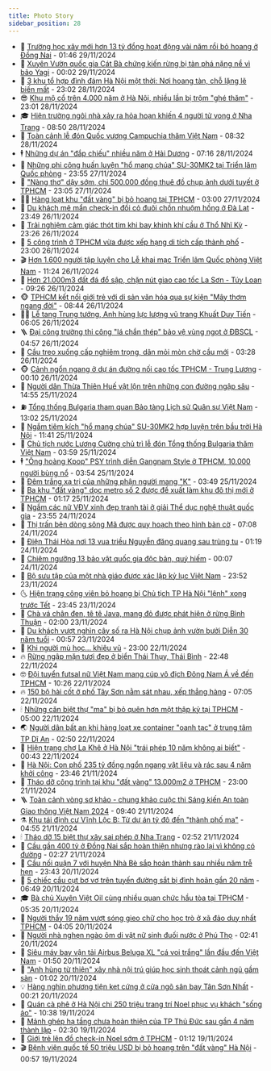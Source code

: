 ```yaml
---
title: Photo Story
sidebar_position: 28
---
```


<!-- dantri-photo-story:START -->
- 💪 [Trường học xây mới hơn 13 tỷ đồng hoạt động vài năm rồi bỏ hoang ở Đồng Nai](https://dantri.com.vn/giao-duc/truong-hoc-xay-moi-hon-13-ty-dong-hoat-dong-vai-nam-roi-bo-hoang-o-dong-nai-20241128171131493.htm) - 01:46 29/11/2024
- 🧰 [Xuyên Vườn quốc gia Cát Bà chứng kiến rừng bị tàn phá nặng nề vì bão Yagi](https://dantri.com.vn/xa-hoi/xuyen-vuon-quoc-gia-cat-ba-chung-kien-rung-bi-tan-pha-nang-ne-vi-bao-yagi-20241127192953672.htm) - 00:02 29/11/2024
- 🧰 [3 khu tổ hợp đình đám Hà Nội một thời: Nơi hoang tàn, chỗ lặng lẽ biến mất](https://dantri.com.vn/doi-song/3-khu-to-hop-dinh-dam-ha-noi-mot-thoi-noi-hoang-tan-cho-lang-le-bien-mat-20241127104445939.htm) - 23:02 28/11/2024
- 😎 [Khu mộ cổ trên 4.000 năm ở Hà Nội, nhiều lần bị trộm &quot;ghé thăm&quot;](https://dantri.com.vn/doi-song/khu-mo-co-tren-4000-nam-o-ha-noi-nhieu-lan-bi-trom-ghe-tham-20241128164213745.htm) - 23:01 28/11/2024
- 🎓 [Hiện trường ngôi nhà xảy ra hỏa hoạn khiến 4 người tử vong ở Nha Trang](https://dantri.com.vn/xa-hoi/hien-truong-ngoi-nha-xay-ra-hoa-hoan-khien-4-nguoi-tu-vong-o-nha-trang-20241128145500080.htm) - 08:50 28/11/2024
- 🙉 [Toàn cảnh lễ đón Quốc vương Campuchia thăm Việt Nam](https://dantri.com.vn/xa-hoi/toan-canh-le-don-quoc-vuong-campuchia-tham-viet-nam-20241128152622340.htm) - 08:32 28/11/2024
- 🕴 [Những dự án &quot;đắp chiếu&quot; nhiều năm ở Hải Dương](https://dantri.com.vn/xa-hoi/nhung-du-an-dap-chieu-nhieu-nam-o-hai-duong-20241128125258274.htm) - 07:16 28/11/2024
- 🚀 [Những phi công huấn luyện &quot;hổ mang chúa&quot; SU-30MK2 tại Triển lãm Quốc phòng](https://dantri.com.vn/xa-hoi/nhung-phi-cong-huan-luyen-ho-mang-chua-su-30mk2-tai-trien-lam-quoc-phong-20241127215536819.htm) - 23:55 27/11/2024
- 🧰 [&quot;Nàng thơ&quot; dậy sớm, chi 500.000 đồng thuê đồ chụp ảnh dưới tuyết ở TPHCM](https://dantri.com.vn/du-lich/nang-tho-day-som-chi-500000-dong-thue-do-chup-anh-duoi-tuyet-o-tphcm-20241124170434138.htm) - 23:05 27/11/2024
- 🧑‍💻 [Hàng loạt khu &quot;đất vàng&quot; bị bỏ hoang tại TPHCM](https://dantri.com.vn/bat-dong-san/hang-loat-khu-dat-vang-bi-bo-hoang-tai-tphcm-20241116222227542.htm) - 03:00 27/11/2024
- 🐎 [Du khách mê mẩn check-in đồi cỏ đuôi chồn nhuộm hồng ở Đà Lạt](https://dantri.com.vn/du-lich/du-khach-me-man-check-in-doi-co-duoi-chon-nhuom-hong-o-da-lat-20241126114738796.htm) - 23:49 26/11/2024
- 💄 [Trải nghiệm cảm giác thót tim khi bay khinh khí cầu ở Thổ Nhĩ Kỳ](https://dantri.com.vn/du-lich/trai-nghiem-cam-giac-thot-tim-khi-bay-khinh-khi-cau-o-tho-nhi-ky-20241126133331060.htm) - 23:26 26/11/2024
- 🎃 [5 công trình ở TPHCM vừa được xếp hạng di tích cấp thành phố](https://dantri.com.vn/giai-tri/5-cong-trinh-o-tphcm-vua-duoc-xep-hang-di-tich-cap-thanh-pho-20241124190158109.htm) - 23:00 26/11/2024
- 🎬 [Hơn 1.600 người tập luyện cho Lễ khai mạc Triển lãm Quốc phòng Việt Nam](https://dantri.com.vn/xa-hoi/hon-1600-nguoi-tap-luyen-cho-le-khai-mac-trien-lam-quoc-phong-viet-nam-20241126165003273.htm) - 11:24 26/11/2024
- 🧠 [Hơn 21.000m3 đất đá đổ sập, chặn nút giao cao tốc La Sơn - Túy Loan](https://dantri.com.vn/xa-hoi/hon-21000m3-dat-da-do-sap-chan-nut-giao-cao-toc-la-son-tuy-loan-20241126135540304.htm) - 09:26 26/11/2024
- 🐵 [TPHCM kết nối giới trẻ với di sản văn hóa qua sự kiện &quot;Mây thơm ngang đời&quot;](https://dantri.com.vn/doi-song/tphcm-ket-noi-gioi-tre-voi-di-san-van-hoa-qua-su-kien-may-thom-ngang-doi-20241124233015840.htm) - 08:44 26/11/2024
- 👨‍🏫 [Lễ tang Trung tướng, Anh hùng lực lượng vũ trang Khuất Duy Tiến](https://dantri.com.vn/xa-hoi/le-tang-trung-tuong-anh-hung-luc-luong-vu-trang-khuat-duy-tien-20241126123457313.htm) - 06:05 26/11/2024
- 🪜 [Đại công trường thi công &quot;lá chắn thép&quot; bảo vệ vùng ngọt ở ĐBSCL](https://dantri.com.vn/xa-hoi/dai-cong-truong-thi-cong-la-chan-thep-bao-ve-vung-ngot-o-dbscl-20241126102049154.htm) - 04:57 26/11/2024
- 🤡 [Cầu treo xuống cấp nghiêm trọng, dân mỏi mòn chờ cầu mới](https://dantri.com.vn/xa-hoi/cau-treo-xuong-cap-nghiem-trong-dan-moi-mon-cho-cau-moi-20241125162235375.htm) - 03:28 26/11/2024
- 🐵 [Cảnh ngổn ngang ở dự án đường nối cao tốc TPHCM - Trung Lương](https://dantri.com.vn/xa-hoi/canh-ngon-ngang-o-du-an-duong-noi-cao-toc-tphcm-trung-luong-20241125195510407.htm) - 00:10 26/11/2024
- 🌈 [Người dân Thừa Thiên Huế vật lộn trên những con đường ngập sâu](https://dantri.com.vn/xa-hoi/nguoi-dan-thua-thien-hue-vat-lon-tren-nhung-con-duong-ngap-sau-20241125195851727.htm) - 14:55 25/11/2024
- ⛽️ [Tổng thống Bulgaria tham quan Bảo tàng Lịch sử Quân sự Việt Nam](https://dantri.com.vn/xa-hoi/tong-thong-bulgaria-tham-quan-bao-tang-lich-su-quan-su-viet-nam-20241125191116460.htm) - 13:02 25/11/2024
- 🔭 [Ngắm tiêm kích &quot;hổ mang chúa&quot; SU-30MK2 hợp luyện trên bầu trời Hà Nội](https://dantri.com.vn/xa-hoi/ngam-tiem-kich-ho-mang-chua-su-30mk2-hop-luyen-tren-bau-troi-ha-noi-20241125181600762.htm) - 11:41 25/11/2024
- 🧰 [Chủ tịch nước Lương Cường chủ trì lễ đón Tổng thống Bulgaria thăm Việt Nam](https://dantri.com.vn/xa-hoi/chu-tich-nuoc-luong-cuong-chu-tri-le-don-tong-thong-bulgaria-tham-viet-nam-20241124205130053.htm) - 03:59 25/11/2024
- 🕴 [&quot;Ông hoàng Kpop&quot; PSY trình diễn Gangnam Style ở TPHCM, 10.000 người bùng nổ](https://dantri.com.vn/giai-tri/ong-hoang-kpop-psy-trinh-dien-gangnam-style-o-tphcm-10000-nguoi-bung-no-20241125094552367.htm) - 03:54 25/11/2024
- 🦆 [Đêm trắng xạ trị của những phận người mang &quot;K&quot;](https://dantri.com.vn/suc-khoe/dem-trang-xa-tri-cua-nhung-phan-nguoi-mang-k-20241031175346616.htm) - 03:49 25/11/2024
- 🦣 [Ba khu &quot;đất vàng&quot; dọc metro số 2 được đề xuất làm khu đô thị mới ở TPHCM](https://dantri.com.vn/xa-hoi/ba-khu-dat-vang-doc-metro-so-2-duoc-de-xuat-lam-khu-do-thi-moi-o-tphcm-20241123132759456.htm) - 01:17 25/11/2024
- 📝 [Ngắm các nữ VĐV xinh đẹp tranh tài ở giải Thể dục nghệ thuật quốc gia](https://dantri.com.vn/the-thao/ngam-cac-nu-vdv-xinh-dep-tranh-tai-o-giai-the-duc-nghe-thuat-quoc-gia-20241125025643945.htm) - 23:55 24/11/2024
- 🗽 [Thị trấn bên dòng sông Mã được quy hoạch theo hình bàn cờ](https://dantri.com.vn/xa-hoi/thi-tran-ben-dong-song-ma-duoc-quy-hoach-theo-hinh-ban-co-20241124114343837.htm) - 07:08 24/11/2024
- 🦅 [Điện Thái Hòa nơi 13 vua triều Nguyễn đăng quang sau trùng tu](https://dantri.com.vn/du-lich/dien-thai-hoa-noi-13-vua-trieu-nguyen-dang-quang-sau-trung-tu-20241122065754512.htm) - 01:19 24/11/2024
- 🤠 [Chiêm ngưỡng 13 bảo vật quốc gia độc bản, quý hiếm](https://dantri.com.vn/xa-hoi/chiem-nguong-13-bao-vat-quoc-gia-doc-ban-quy-hiem-20241121224229347.htm) - 00:07 24/11/2024
- 🥸 [Bộ sưu tập của một nhà giáo được xác lập kỷ lục Việt Nam](https://dantri.com.vn/xa-hoi/bo-suu-tap-cua-mot-nha-giao-duoc-xac-lap-ky-luc-viet-nam-20241121102717305.htm) - 23:52 23/11/2024
- 🌜 [Hiện trạng công viên bỏ hoang bị Chủ tịch TP Hà Nội &quot;lệnh&quot; xong trước Tết](https://dantri.com.vn/xa-hoi/hien-trang-cong-vien-bo-hoang-bi-chu-tich-tp-ha-noi-lenh-xong-truoc-tet-20241123073538602.htm) - 23:45 23/11/2024
- 👺 [Chà vá chân đen, tê tê Java, mang đỏ được phát hiện ở rừng Bình Thuận](https://dantri.com.vn/xa-hoi/cha-va-chan-den-te-te-java-mang-do-duoc-phat-hien-o-rung-binh-thuan-20240815150845121.htm) - 02:00 23/11/2024
- 🌈 [Du khách vượt nghìn cây số ra Hà Nội chụp ảnh vườn bưởi Diễn 30 năm tuổi](https://dantri.com.vn/du-lich/du-khach-vuot-nghin-cay-so-ra-ha-noi-chup-anh-vuon-buoi-dien-30-nam-tuoi-20241122140734867.htm) - 00:57 23/11/2024
- 👹 [Khi người mù học... khiêu vũ](https://dantri.com.vn/doi-song/khi-nguoi-mu-hoc-khieu-vu-20240802225332343.htm) - 23:00 22/11/2024
- 🔥 [Rừng ngập mặn tươi đẹp ở biển Thái Thụy, Thái Bình](https://dantri.com.vn/xa-hoi/rung-ngap-man-tuoi-dep-o-bien-thai-thuy-thai-binh-20241121191837244.htm) - 22:48 22/11/2024
- 🤓 [Đội tuyển futsal nữ Việt Nam mang cúp vô địch Đông Nam Á về đến TPHCM](https://dantri.com.vn/the-thao/doi-tuyen-futsal-nu-viet-nam-mang-cup-vo-dich-dong-nam-a-ve-den-tphcm-20241122164140461.htm) - 10:26 22/11/2024
- 🔥 [150 bộ hài cốt ở phố Tây Sơn nằm sát nhau, xếp thẳng hàng](https://dantri.com.vn/xa-hoi/150-bo-hai-cot-o-pho-tay-son-nam-sat-nhau-xep-thang-hang-20241122132418875.htm) - 07:05 22/11/2024
- 🕯 [Những căn biệt thự &quot;ma&quot; bị bỏ quên hơn một thập kỷ tại TPHCM](https://dantri.com.vn/bat-dong-san/nhung-can-biet-thu-ma-bi-bo-quen-hon-mot-thap-ky-tai-tphcm-20241120194209639.htm) - 05:00 22/11/2024
- 🌏 [Người dân bất an khi hàng loạt xe container &quot;oanh tạc&quot; ở trung tâm TP Dĩ An](https://dantri.com.vn/xa-hoi/nguoi-dan-bat-an-khi-hang-loat-xe-container-oanh-tac-o-trung-tam-tp-di-an-20241122084001440.htm) - 02:50 22/11/2024
- 🎃 [Hiện trạng chợ La Khê ở Hà Nội &quot;trái phép 10 năm không ai biết&quot;](https://dantri.com.vn/xa-hoi/hien-trang-cho-la-khe-o-ha-noi-trai-phep-10-nam-khong-ai-biet-20241121190854941.htm) - 00:43 22/11/2024
- 🐎 [Hà Nội: Con phố 235 tỷ đồng ngổn ngang vật liệu và rác sau 4 năm khởi công](https://dantri.com.vn/xa-hoi/ha-noi-con-pho-235-ty-dong-ngon-ngang-vat-lieu-va-rac-sau-4-nam-khoi-cong-20241121074855390.htm) - 23:46 21/11/2024
- 👺 [Tháo dỡ công trình tại khu &quot;đất vàng&quot; 13.000m2 ở TPHCM](https://dantri.com.vn/xa-hoi/thao-do-cong-trinh-tai-khu-dat-vang-13000m2-o-tphcm-20241119203938035.htm) - 23:00 21/11/2024
- 🪜 [Toàn cảnh vòng sơ khảo - chung khảo cuộc thi Sáng kiến An toàn Giao thông Việt Nam 2024](https://dantri.com.vn/xa-hoi/toan-canh-vong-so-khao-chung-khao-cuoc-thi-sang-kien-an-toan-giao-thong-viet-nam-2024-20241121160919173.htm) - 09:40 21/11/2024
- ⚗️ [Khu tái định cư Vĩnh Lộc B: Từ dự án tỷ đô đến &quot;thành phố ma&quot;](https://dantri.com.vn/xa-hoi/khu-tai-dinh-cu-vinh-loc-b-tu-du-an-ty-do-den-thanh-pho-ma-20241117201021463.htm) - 04:55 21/11/2024
- 🕯 [Tháo dỡ 15 biệt thự xây sai phép ở Nha Trang](https://dantri.com.vn/xa-hoi/thao-do-15-biet-thu-xay-sai-phep-o-nha-trang-20241120173020079.htm) - 02:52 21/11/2024
- 📝 [Cầu gần 400 tỷ ở Đồng Nai sắp hoàn thiện nhưng rào lại vì không có đường](https://dantri.com.vn/xa-hoi/cau-gan-400-ty-o-dong-nai-sap-hoan-thien-nhung-rao-lai-vi-khong-co-duong-20241119215051311.htm) - 02:27 21/11/2024
- 🌊 [Cầu nối quận 7 với huyện Nhà Bè sắp hoàn thành sau nhiều năm trễ hẹn](https://dantri.com.vn/xa-hoi/cau-noi-quan-7-voi-huyen-nha-be-sap-hoan-thanh-sau-nhieu-nam-tre-hen-20241118230934689.htm) - 23:43 20/11/2024
- 🌈 [5 chiếc cầu cụt bơ vơ trên tuyến đường sắt bị đình hoãn gần 20 năm](https://dantri.com.vn/xa-hoi/5-chiec-cau-cut-bo-vo-tren-tuyen-duong-sat-bi-dinh-hoan-gan-20-nam-20241120003228100.htm) - 06:49 20/11/2024
- 🎓 [Bà chủ Xuyên Việt Oil cùng nhiều quan chức hầu tòa tại TPHCM](https://dantri.com.vn/phap-luat/ba-chu-xuyen-viet-oil-cung-nhieu-quan-chuc-hau-toa-tai-tphcm-20241120092117156.htm) - 05:35 20/11/2024
- 💪 [Người thầy 19 năm vượt sóng gieo chữ cho học trò ở xã đảo duy nhất TPHCM](https://dantri.com.vn/giao-duc/nguoi-thay-19-nam-vuot-song-gieo-chu-cho-hoc-tro-o-xa-dao-duy-nhat-tphcm-20241120064722575.htm) - 04:05 20/11/2024
- 💃 [Người nhà nghẹn ngào ôm di vật nữ sinh đuối nước ở Phú Thọ](https://dantri.com.vn/xa-hoi/nguoi-nha-nghen-ngao-om-di-vat-nu-sinh-duoi-nuoc-o-phu-tho-20241120091620388.htm) - 02:41 20/11/2024
- 🧰 [Siêu máy bay vận tải Airbus Beluga XL &quot;cá voi trắng&quot; lần đầu đến Việt Nam](https://dantri.com.vn/xa-hoi/sieu-may-bay-van-tai-airbus-beluga-xl-ca-voi-trang-lan-dau-den-viet-nam-20241120075742704.htm) - 01:50 20/11/2024
- 🤠 [&quot;Anh hùng từ thiện&quot; xây nhà nội trú giúp học sinh thoát cảnh ngủ gầm sàn](https://dantri.com.vn/an-sinh/anh-hung-tu-thien-xay-nha-noi-tru-giup-hoc-sinh-thoat-canh-ngu-gam-san-20241120062741863.htm) - 01:02 20/11/2024
- 💡 [Hàng nghìn phương tiện kẹt cứng ở cửa ngõ sân bay Tân Sơn Nhất](https://dantri.com.vn/xa-hoi/hang-nghin-phuong-tien-ket-cung-o-cua-ngo-san-bay-tan-son-nhat-20241119220706431.htm) - 00:21 20/11/2024
- 🌝 [Quán cà phê ở Hà Nội chi 250 triệu trang trí Noel phục vụ khách &quot;sống ảo&quot;](https://dantri.com.vn/du-lich/quan-ca-phe-o-ha-noi-chi-250-trieu-trang-tri-noel-phuc-vu-khach-song-ao-20241118164303234.htm) - 10:38 19/11/2024
- 🦄 [Mảnh ghép hạ tầng chưa hoàn thiện của TP Thủ Đức sau gần 4 năm thành lập](https://dantri.com.vn/xa-hoi/manh-ghep-ha-tang-chua-hoan-thien-cua-tp-thu-duc-sau-gan-4-nam-thanh-lap-20241110173332058.htm) - 02:30 19/11/2024
- 🐻 [Giới trẻ lên đồ check-in Noel sớm ở TPHCM](https://dantri.com.vn/doi-song/gioi-tre-len-do-check-in-noel-som-o-tphcm-20241116014512184.htm) - 01:12 19/11/2024
- 🎬 [Bệnh viện quốc tế 50 triệu USD bị bỏ hoang trên &quot;đất vàng&quot; Hà Nội](https://dantri.com.vn/xa-hoi/benh-vien-quoc-te-50-trieu-usd-bi-bo-hoang-tren-dat-vang-ha-noi-20241117215242989.htm) - 00:57 19/11/2024<!-- dantri-photo-story:END -->

